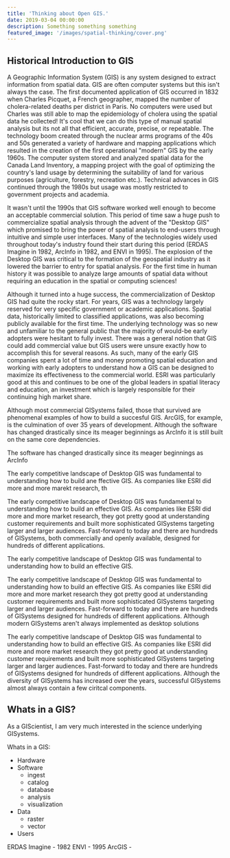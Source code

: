 ```yaml
---
title: 'Thinking about Open GIS.'
date: 2019-03-04 00:00:00
description: Something something something
featured_image: '/images/spatial-thinking/cover.png'
---
```

## Historical Introduction to GIS
A Geographic Information System (GIS) is any system designed to extract information from spatial data.  GIS are often computer systems but this isn't always the case.  The first documented application of GIS occurred in 1832 when Charles Picquet, a French geographer, mapped the number of cholera-related deaths per district in Paris.  No computers were used but Charles was still able to map the epidemiology of cholera using the spatial data he collected!  It's cool that we can do this type of manual spatial analysis but its not all that efficient, accurate, precise, or repeatable.  The technology boom created through the nuclear arms programs of the 40s and 50s generated a variety of hardware and mapping applications which resulted in the creation of the first operational "modern" GIS by the early 1960s.  The computer system stored and analyzed spatial data for the Canada Land Inventory, a mapping project with the goal of optimizing the country's land usage by determining the suitability of land for various purposes (agriculture, forestry, recreation etc.).  Technical advances in GIS continued through the 1980s but usage was mostly restricted to government projects and academia.  

It wasn't until the 1990s that GIS software worked well enough to become an acceptable commercial solution.  This period of time saw a huge push to commercialize spatial analysis through the advent of the "Desktop GIS" which promised to bring the power of spatial analysis to end-users through intuitive and simple user interfaces.  Many of the technologies widely used throughout today's industry found their start during this period (ERDAS Imagine in 1982, ArcInfo in 1982, and ENVI in 1995).  The explosion of the Desktop GIS was critical to the formation of the geospatial industry as it lowered the barrier to entry for spatial analysis.  For the first time in human history it was possible to analyze large amounts of spatial data without requiring an education in the spatial or computing sciences!  

Although it turned into a huge success, the commercialization of Desktop GIS had quite the rocky start.  For years, GIS was a technology largely reserved for very specific government or academic applications.  Spatial data, historically limited to classified applications, was also becoming publicly available for the first time.  The underlying technology was so new and unfamiliar to the general public that the majority of would-be early adopters were hesitant to fully invest.  There was a general notion that GIS could add commercial value but GIS users were unsure exactly how to accomplish this for several reasons.  As such, many of the early GIS companies spent a lot of time and money promoting spatial education and working with early adopters to understand how a GIS can be designed to maximize its effectiveness to the commercial world.  ESRI was particularly good at this and continues to be one of the global leaders in spatial literacy and education, an investment which is largely responsible for their continuing high market share.  

Although most commercial GISystems failed, those that survived are phenomenal examples of how to build a succesful GIS.  ArcGIS, for example, is the culmination of over 35 years of development.  Although the software has changed drastically since its meager beginnings as ArcInfo it is still built on the same core dependencies.  


The software has changed drastically since its meager beginnings as ArcInfo





The early competitive landscape of Desktop GIS was fundamental to understanding how to build ane ffective GIS.  As companies like ESRI did more and more marekt research, th

The early competitive landscape of Desktop GIS was fundamental to understanding how to build an effective GIS.  As companies like ESRI did more and more market research, they got pretty good at understanding customer requirements and built more sophisticated GISystems targeting larger and larger audiences.  Fast-forward to today and there are hundreds of GISystems, both commercially and openly available, designed for hundreds of different applications.


The early competitive landscape of Desktop GIS was fundamental to understanding how to build an effective GIS.  



The early competitive landscape of Desktop GIS was fundamental to understanding how to build an effective GIS.  As companies like ESRI did more and more market research they got pretty good at understanding customer requirements and built more sophisticated GISystems targeting larger and larger audiences.  Fast-forward to today and there are hundreds of GISystems designed for hundreds of different applications.  Although modern GISystems aren't always implemented as desktop solutions






The early competitive landscape of Desktop GIS was fundamental to understanding how to build an effective GIS.  As companies like ESRI did more and more market research they got pretty good at understanding customer requirements and built more sophisticated GISystems targeting larger and larger audiences.  Fast-forward to today and there are hundreds of GISystems designed for hundreds of different applications.  Although the diversity of GISystems has increased over the years, successful GISystems almost always contain a few ciritcal components.





## Whats in a GIS?
As a GIScientist, I am very much interested in the science underlying GISystems.    


Whats in a GIS:
- Hardware
- Software
  - ingest
  - catalog
  - database
  - analysis
  - visualization
- Data
  - raster
  - vector
- Users



ERDAS Imagine - 1982
ENVI - 1995
ArcGIS -
